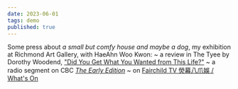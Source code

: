 ```yaml
---
date: 2023-06-01
tags: demo
published: true
---
```


Some press about *a small but comfy house and maybe a dog*, my exhibition at Richmond Art Gallery, with HaeAhn Woo Kwon: 
~ a review in The Tyee by Dorothy Woodend, ["Did You Get What You Wanted from This Life?"](https://thetyee.ca/Culture/2023/05/05/Amy-Ching-Yan-Lam-First-Solo-Show/)
~ a radio segment on CBC [*The Early Edition*](https://www.cbc.ca/listen/live-radio/1-91-the-early-edition/clip/15982571-a-small-comfy-house-maybe-dog)
~ on [Fairchild TV 熒幕八爪娛 / What's On](https://youtu.be/8ne-gpKKoVA?t=344) 